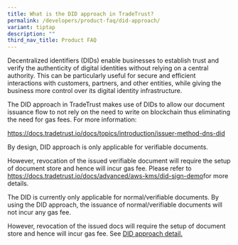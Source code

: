 ```yaml
---
title: What is the DID approach in TradeTrust?
permalink: /developers/product-faq/did-approach/
variant: tiptap
description: ""
third_nav_title: Product FAQ
---
```

<p>Decentralized identifiers (DIDs) enable businesses to establish trust
and verify the authenticity of digital identities without relying on a
central authority. This can be particularly useful for secure and efficient
interactions with customers, partners, and other entities, while giving
the business more control over its digital identity infrastructure.</p>
<p>The DID approach in TradeTrust makes use of DIDs to allow our document
issuance flow to not rely on the need to write on blockchain thus eliminating
the need for gas fees. For more information:</p>
<p><a href="https://docs.tradetrust.io/docs/topics/introduction/issuer-method-dns-did" rel="noopener noreferrer nofollow" target="_blank">https://docs.tradetrust.io/docs/topics/introduction/issuer-method-dns-did</a>
</p>
<p>By design, DID approach is only applicable for verifiable documents.</p>
<p>However, revocation of the issued verifiable document will require the
setup of document store and hence will incur gas fee. Please refer to
<a href="https://docs.tradetrust.io/docs/advanced/aws-kms/did-sign-demo" rel="noopener noreferrer nofollow" target="_blank">https://docs.tradetrust.io/docs/advanced/aws-kms/did-sign-demo</a>for
more details.</p>
<p>The DID is currently only applicable for normal/verifiable documents.
By using the DID approach, the issuance of normal/verifiable documents
will not incur any gas fee.</p>
<p>However, revocation of the issued docs will require the setup of document
store and hence will incur gas fee. See <a href="https://docs.tradetrust.io/docs/advanced/aws-kms/did-sign-demo" rel="noopener noreferrer nofollow" target="_blank">DID approach detail.</a>
</p>